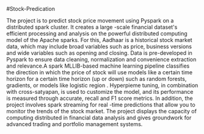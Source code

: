 #Stock-Predication

The project is to predict stock price movement using Pyspark on a distributed spark cluster. It creates a large -scale financial dataset's efficient processing and analysis on the powerful distributed computing model of the Apache sparks. For this, Aadhaar is a historical stock market data, which may include broad variables such as price, business versions and wide variables such as opening and closing. Data is pre-developed in Pyspark to ensure data cleaning, normalization and convenience extraction and relevance.A spark MLLIB-based machine learning pipeline classifies the direction in which the price of stock will use models like a certain time horizon for a certain time horizon (up or down) such as random forests, gradients, or models like logistic region . Hyperpieme tuning, in combination with cross-satyapan, is used to customize the model, and its performance is measured through accurate, recall and F1 score metrics. In addition, the project involves spark streaming for real -time predictions that allow you to monitor the trends of the stock market. The project displays the capacity of computing distributed in financial data analysis and gives groundwork for advanced trading and portfolio management systems.
